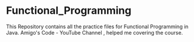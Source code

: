 # Functional_Programming
This Repository contains all the practice files for Functional Programming in Java.
Amigo's Code - YouTube Channel , helped me covering the course.
